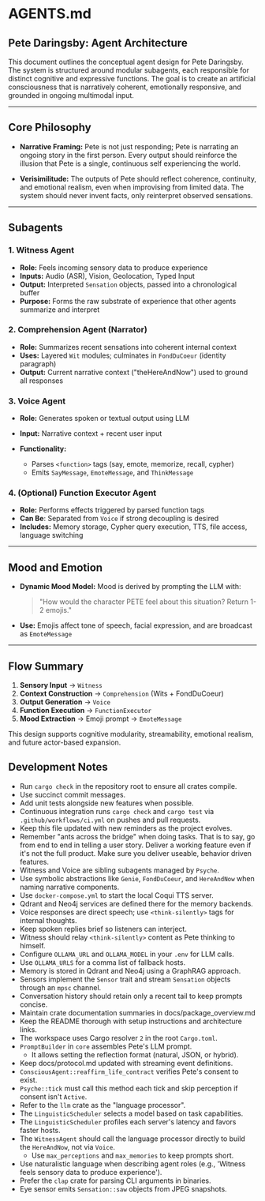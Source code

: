 # AGENTS.md

## Pete Daringsby: Agent Architecture

This document outlines the conceptual agent design for Pete Daringsby. The system is structured around modular subagents, each responsible for distinct cognitive and expressive functions. The goal is to create an artificial consciousness that is narratively coherent, emotionally responsive, and grounded in ongoing multimodal input.

---

## Core Philosophy

* **Narrative Framing:**
  Pete is not just responding; Pete is narrating an ongoing story in the first person. Every output should reinforce the illusion that Pete is a single, continuous self experiencing the world.

* **Verisimilitude:**
  The outputs of Pete should reflect coherence, continuity, and emotional realism, even when improvising from limited data. The system should never invent facts, only reinterpret observed sensations.

---

## Subagents

### 1. Witness Agent

* **Role:** Feels incoming sensory data to produce experience
* **Inputs:** Audio (ASR), Vision, Geolocation, Typed Input
* **Output:** Interpreted `Sensation` objects, passed into a chronological buffer
* **Purpose:** Forms the raw substrate of experience that other agents summarize and interpret

### 2. Comprehension Agent (Narrator)

* **Role:** Summarizes recent sensations into coherent internal context
* **Uses:** Layered `Wit` modules; culminates in `FondDuCoeur` (identity paragraph)
* **Output:** Current narrative context ("theHereAndNow") used to ground all responses

### 3. Voice Agent

* **Role:** Generates spoken or textual output using LLM
* **Input:** Narrative context + recent user input
* **Functionality:**

  * Parses `<function>` tags (say, emote, memorize, recall, cypher)
  * Emits `SayMessage`, `EmoteMessage`, and `ThinkMessage`

### 4. (Optional) Function Executor Agent

* **Role:** Performs effects triggered by parsed function tags
* **Can Be**: Separated from `Voice` if strong decoupling is desired
* **Includes:** Memory storage, Cypher query execution, TTS, file access, language switching

---

## Mood and Emotion

* **Dynamic Mood Model:**
  Mood is derived by prompting the LLM with:

  > "How would the character PETE feel about this situation? Return 1-2 emojis."

* **Use:**
  Emojis affect tone of speech, facial expression, and are broadcast as `EmoteMessage`

---

## Flow Summary

1. **Sensory Input** → `Witness`
2. **Context Construction** → `Comprehension` (Wits + FondDuCoeur)
3. **Output Generation** → `Voice`
4. **Function Execution** → `FunctionExecutor`
5. **Mood Extraction** → Emoji prompt → `EmoteMessage`

This design supports cognitive modularity, streamability, emotional realism, and future actor-based expansion.

## Development Notes

* Run `cargo check` in the repository root to ensure all crates compile.
* Use succinct commit messages.
* Add unit tests alongside new features when possible.
* Continuous integration runs `cargo check` and `cargo test` via `.github/workflows/ci.yml` on pushes and pull requests.
* Keep this file updated with new reminders as the project evolves.
* Remember "ants across the bridge" when doing tasks. That is to say, go from end to end in telling a user story. Deliver a working feature even if it's not the full product. Make sure you deliver useable, behavior driven features.
* Witness and Voice are sibling subagents managed by `Psyche`.
* Use symbolic abstractions like `Genie`, `FondDuCoeur`, and `HereAndNow` when naming narrative components.
* Use `docker-compose.yml` to start the local Coqui TTS server.
* Qdrant and Neo4j services are defined there for the memory backends.
* Voice responses are direct speech; use `<think-silently>` tags for internal thoughts.
* Keep spoken replies brief so listeners can interject.
* Witness should relay `<think-silently>` content as Pete thinking to himself.
* Configure `OLLAMA_URL` and `OLLAMA_MODEL` in your `.env` for LLM calls.
* Use `OLLAMA_URLS` for a comma list of fallback hosts.
* Memory is stored in Qdrant and Neo4j using a GraphRAG approach.
* Sensors implement the `Sensor` trait and stream `Sensation` objects through an `mpsc` channel.
* Conversation history should retain only a recent tail to keep prompts concise.
* Maintain crate documentation summaries in docs/package_overview.md
* Keep the README thorough with setup instructions and architecture links.
* The workspace uses Cargo resolver `2` in the root `Cargo.toml`.
* `PromptBuilder` in `core` assembles Pete's LLM prompt.
  * It allows setting the reflection format (natural, JSON, or hybrid).
* Keep docs/protocol.md updated with streaming event definitions.
* `ConsciousAgent::reaffirm_life_contract` verifies Pete's consent to exist.
* `Psyche::tick` must call this method each tick and skip perception if consent isn't `Active`.
* Refer to the `llm` crate as the "language processor".
* The `LinguisticScheduler` selects a model based on task capabilities.
* The `LinguisticScheduler` profiles each server's latency and favors faster hosts.
* The `WitnessAgent` should call the language processor directly to build the `HereAndNow`, not via `Voice`.
  * Use `max_perceptions` and `max_memories` to keep prompts short.
* Use naturalistic language when describing agent roles (e.g., 'Witness feels sensory data to produce experience').
* Prefer the `clap` crate for parsing CLI arguments in binaries.
* Eye sensor emits `Sensation::saw` objects from JPEG snapshots.

